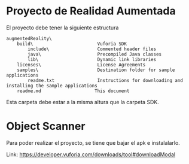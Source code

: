 Proyecto de Realidad Aumentada
==============================================


El proyecto debe tener la siguiente estructura

    augmentedReality\     
        build\                        Vuforia SDK
            include\                  Commented header files
            java\                     Precompiled Java classes
            lib\                      Dynamic link libraries
        licenses\                     License Agreements
        samples\                      Destination folder for sample applications
            readme.txt                Instructions for downloading and installing the sample applications
        readme.md                    This document
    

Esta carpeta debe estar a la misma altura que la carpeta SDK. 



Object Scanner
=============================================

Para poder realizar el proyecto, se tiene que bajar el apk e instalalarlo.


Link: https://developer.vuforia.com/downloads/tool#downloadModal
